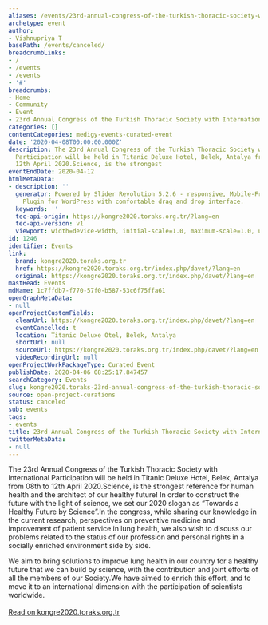 ```yaml
---
aliases: /events/23rd-annual-congress-of-the-turkish-thoracic-society-with-international-participation
archetype: event
author:
- Vishnupriya T
basePath: /events/canceled/
breadcrumbLinks:
- /
- /events
- /events
- '#'
breadcrumbs:
- Home
- Community
- Event
- 23rd Annual Congress of the Turkish Thoracic Society with International Participation
categories: []
contentCategories: medigy-events-curated-event
date: '2020-04-08T00:00:00.000Z'
description: The 23rd Annual Congress of the Turkish Thoracic Society with International
  Participation will be held in Titanic Deluxe Hotel, Belek, Antalya from 08th to
  12th April 2020.Science, is the strongest
eventEndDate: 2020-04-12
htmlMetaData:
- description: ''
  generator: Powered by Slider Revolution 5.2.6 - responsive, Mobile-Friendly Slider
    Plugin for WordPress with comfortable drag and drop interface.
  keywords: ''
  tec-api-origin: https://kongre2020.toraks.org.tr/?lang=en
  tec-api-version: v1
  viewport: width=device-width, initial-scale=1.0, maximum-scale=1.0, user-scalable=0
id: 1246
identifier: Events
link:
  brand: kongre2020.toraks.org.tr
  href: https://kongre2020.toraks.org.tr/index.php/davet/?lang=en
  original: https://kongre2020.toraks.org.tr/index.php/davet/?lang=en
mastHead: Events
mdName: 1c7ffdb7-f770-57f0-b587-53c6f75ffa61
openGraphMetaData:
- null
openProjectCustomFields:
  cleanUrl: https://kongre2020.toraks.org.tr/index.php/davet/?lang=en
  eventCancelled: t
  location: Titanic Deluxe Otel, Belek, Antalya
  shortUrl: null
  sourceUrl: https://kongre2020.toraks.org.tr/index.php/davet/?lang=en
  videoRecordingUrl: null
openProjectWorkPackageType: Curated Event
publishDate: 2020-04-06 08:25:17.847457
searchCategory: Events
slug: kongre2020.toraks-23rd-annual-congress-of-the-turkish-thoracic-society-with-international-participation
source: open-project-curations
status: canceled
sub: events
tags:
- events
title: 23rd Annual Congress of the Turkish Thoracic Society with International Participation
twitterMetaData:
- null
---
```


<p>The 23rd Annual Congress of the Turkish Thoracic Society with International Participation will be held in Titanic Deluxe Hotel, Belek, Antalya from 08th to 12th April 2020.Science, is the strongest reference for human health and the architect of our healthy future! In order to construct the future with the light of science, we set our 2020 slogan as “Towards a Healthy Future by Science”.In the congress, while sharing our knowledge in the current research, perspectives on preventive medicine and improvement of patient service in lung health, we also wish to discuss our problems related to the status of our profession and personal rights in a socially enriched environment side by side.</p><p>We aim to bring solutions to improve lung health in our country for a healthy future that we can build by science, with the contribution and joint efforts of all the members of our Society.We have aimed to enrich this effort, and to move it to an international dimension with the participation of scientists worldwide.<br><br><a href="https://kongre2020.toraks.org.tr/index.php/davet/?lang=en">Read on kongre2020.toraks.org.tr</a></p>